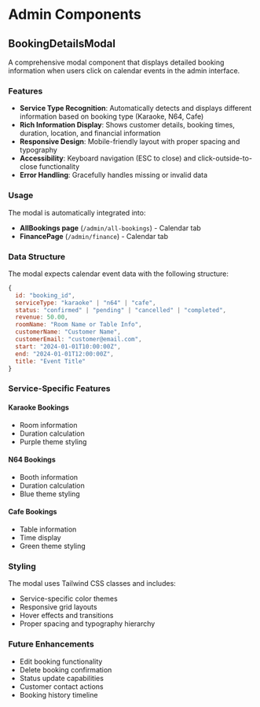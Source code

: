 # Admin Components

## BookingDetailsModal

A comprehensive modal component that displays detailed booking information when users click on calendar events in the admin interface.

### Features

- **Service Type Recognition**: Automatically detects and displays different information based on booking type (Karaoke, N64, Cafe)
- **Rich Information Display**: Shows customer details, booking times, duration, location, and financial information
- **Responsive Design**: Mobile-friendly layout with proper spacing and typography
- **Accessibility**: Keyboard navigation (ESC to close) and click-outside-to-close functionality
- **Error Handling**: Gracefully handles missing or invalid data

### Usage

The modal is automatically integrated into:

- **AllBookings page** (`/admin/all-bookings`) - Calendar tab
- **FinancePage** (`/admin/finance`) - Calendar tab

### Data Structure

The modal expects calendar event data with the following structure:

```javascript
{
  id: "booking_id",
  serviceType: "karaoke" | "n64" | "cafe",
  status: "confirmed" | "pending" | "cancelled" | "completed",
  revenue: 50.00,
  roomName: "Room Name or Table Info",
  customerName: "Customer Name",
  customerEmail: "customer@email.com",
  start: "2024-01-01T10:00:00Z",
  end: "2024-01-01T12:00:00Z",
  title: "Event Title"
}
```

### Service-Specific Features

#### Karaoke Bookings

- Room information
- Duration calculation
- Purple theme styling

#### N64 Bookings

- Booth information
- Duration calculation
- Blue theme styling

#### Cafe Bookings

- Table information
- Time display
- Green theme styling

### Styling

The modal uses Tailwind CSS classes and includes:

- Service-specific color themes
- Responsive grid layouts
- Hover effects and transitions
- Proper spacing and typography hierarchy

### Future Enhancements

- Edit booking functionality
- Delete booking confirmation
- Status update capabilities
- Customer contact actions
- Booking history timeline
